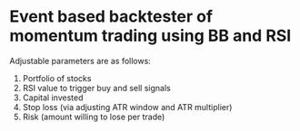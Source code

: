 # Event based backtester of momentum trading using BB and RSI 

Adjustable parameters are as follows:
1. Portfolio of stocks
2. RSI value to trigger buy and sell signals
3. Capital invested 
4. Stop loss (via adjusting ATR window and ATR multiplier)
5. Risk (amount willing to lose per trade)
